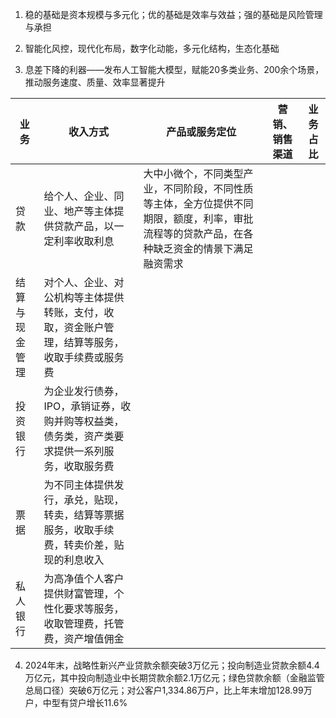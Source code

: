 1. 稳的基础是资本规模与多元化；优的基础是效率与效益；强的基础是风险管理与承担

2. 智能化风控，现代化布局，数字化动能，多元化结构，生态化基础
3. 息差下降的利器——发布人工智能大模型，赋能20多类业务、200余个场景，推动服务速度、质量、效率显著提升


| 业务      | 收入方式                                             | 产品或服务定位                                                                | 营销、销售渠道 | 业务占比 |
| ------- | ------------------------------------------------ | ---------------------------------------------------------------------- | ------- | ---- |
| 贷款      | 给个人、企业、同业、地产等主体提供贷款产品，以一定利率收取利息                  | 大中小微个，不同类型产业，不同阶段，不同性质等主体，全方位提供不同期限，额度，利率，审批流程等的贷款产品，在各种缺乏资金的情景下满足融资需求 |         |      |
| 结算与现金管理 | 对个人、企业、对公机构等主体提供转账，支付，收取，资金账户管理，结算等服务，收取手续费或服务费  |                                                                        |         |      |
| 投资银行    | 为企业发行债券，IPO，承销证券，收购并购等权益类，债务类，资产类要求提供一系列服务，收取服务费 |                                                                        |         |      |
| 票据      | 为不同主体提供发行，承兑，贴现，转卖，结算等票据服务，收取手续费，转卖价差，贴现的利息收入    |                                                                        |         |      |
| 私人银行    | 为高净值个人客户提供财富管理，个性化要求等服务，收取管理费，托管费，资产增值佣金         |                                                                        |         |      |

4. 2024年末，战略性新兴产业贷款余额突破3万亿元；投向制造业贷款余额4.4万亿元，其中投向制造业中长期贷款余额2.1万亿元；绿色贷款余额（金融监管总局口径）突破6万亿元；对公客户1,334.86万户，比上年末增加128.99万户，中型有贷户增长11.6%
